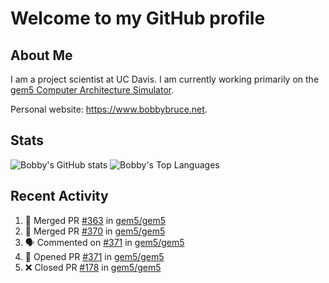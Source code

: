 # Welcome to my GitHub profile

## About Me

I am a project scientist at UC Davis. I am currently working primarily on the [gem5 Computer Architecture Simulator](https://github.com/gem5).

Personal website: <https://www.bobbybruce.net>.

## Stats

![Bobby's GitHub stats](https://github-readme-stats.vercel.app/api?username=bobbyrbruce&show_icons=true&theme=responsive&include_all_commits=true&count_private=true&show=reviews&disable_animations=true)
![Bobby's Top Languages ](https://github-readme-stats.vercel.app/api/top-langs/?username=bobbyrbruce&layout=compact&theme=responsive&count_private=true&langs_count=10&disable_animations=true)

## Recent Activity

<!--START_SECTION:activity-->
1. 🎉 Merged PR [#363](https://github.com/gem5/gem5/pull/363) in [gem5/gem5](https://github.com/gem5/gem5)
2. 🎉 Merged PR [#370](https://github.com/gem5/gem5/pull/370) in [gem5/gem5](https://github.com/gem5/gem5)
3. 🗣 Commented on [#371](https://github.com/gem5/gem5/pull/371#issuecomment-1740792179) in [gem5/gem5](https://github.com/gem5/gem5)
4. 💪 Opened PR [#371](https://github.com/gem5/gem5/pull/371) in [gem5/gem5](https://github.com/gem5/gem5)
5. ❌ Closed PR [#178](https://github.com/gem5/gem5/pull/178) in [gem5/gem5](https://github.com/gem5/gem5)
<!--END_SECTION:activity-->

